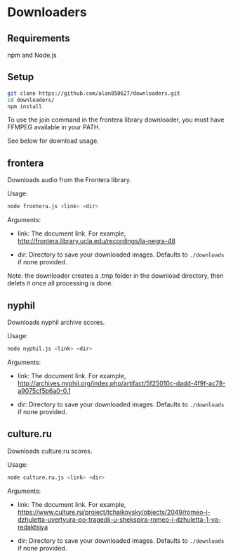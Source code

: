 # Downloaders

## Requirements
npm and Node.js

## Setup
```Bash
git clone https://github.com/alan850627/downloaders.git
cd downloaders/
npm install
```

To use the join command in the frontera library downloader, you must have FFMPEG available in your PATH.

See below for download usage.

## frontera
Downloads audio from the Frontera library.

Usage:
```Bash
node frontera.js <link> <dir>
```

Arguments:
* link: The document link. For example, http://frontera.library.ucla.edu/recordings/la-negra-48

* dir: Directory to save your downloaded images. Defaults to `./downloads` if none provided.

Note: the downloader creates a .tmp folder in the download directory, then delets it once all processing is done.

## nyphil
Downloads nyphil archive scores.

Usage:
```Bash
node nyphil.js <link> <dir>
```

Arguments:
* link: The document link. For example, http://archives.nyphil.org/index.php/artifact/5f25010c-dadd-4f9f-ac78-a9075cf5b6a0-0.1

* dir: Directory to save your downloaded images. Defaults to `./downloads` if none provided.

## culture.ru
Downloads culture.ru scores.

Usage:
```Bash
node culture.ru.js <link> <dir>
```

Arguments:
* link: The document link. For example, https://www.culture.ru/project/tchaikovsky/objects/2049/romeo-i-dzhuletta-uvertyura-po-tragedii-u-shekspira-romeo-i-dzhuletta-1-ya-redaktsiya

* dir: Directory to save your downloaded images. Defaults to `./downloads` if none provided.
